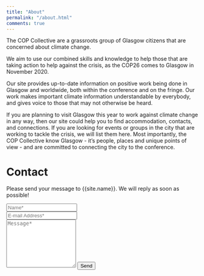 ```yaml
---
title: "About"
permalink: "/about.html"
comments: true
---
```


The COP Collective are a grassroots group of Glasgow citizens that are concerned about climate change.

We aim to use our combined skills and knowledge to help those that are taking action to help against the crisis, as the COP26 comes to Glasgow in November 2020. 

Our site provides up-to-date information on positive work being done in Glasgow and worldwide, both within the conference and on the fringe. Our work makes important climate information understandable by everybody, and gives voice to those that may not otherwise be heard. 

If you are planning to visit Glasgow this year to work against climate change in any way, then our site could help you to find accommodation, contacts, and connections. If you are looking for events or groups in the city that are working to tackle the crisis, we will list them here. Most importantly, the COP Collective know Glasgow - it’s people, places and unique points of view -  and are committed to connecting the city to the conference.

<h1>Contact </h1>

<form action="https://formspree.io/{{site.email}}" method="POST">    
<p class="mb-4">Please send your message to {{site.name}}. We will reply as soon as possible!</p>
<div class="form-group row">
<div class="col-md-6">
<input class="form-control" type="text" name="name" placeholder="Name*" required>
</div>
<div class="col-md-6">
<input class="form-control" type="email" name="_replyto" placeholder="E-mail Address*" required>
</div>
</div>
<textarea rows="8" class="form-control mb-3" name="message" placeholder="Message*" required></textarea>    
<input class="btn btn-success" type="submit" value="Send">
</form>
